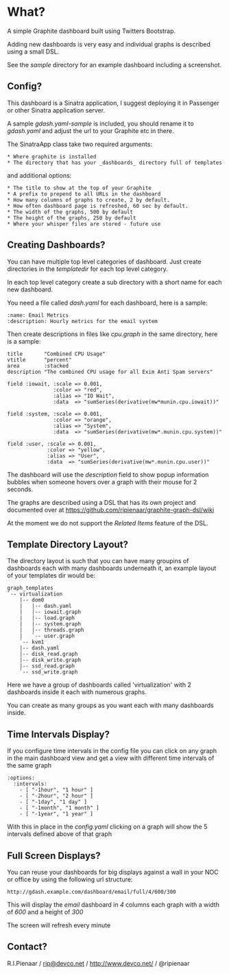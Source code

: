 What?
=====

A simple Graphite dashboard built using Twitters Bootstrap.

Adding new dashboards is very easy and individual graphs is
described using a small DSL.

See the _sample_ directory for an example dashboard including
a screenshot.

Config?
-------

This dashboard is a Sinatra application, I suggest deploying it
in Passenger or other Sinatra application server.

A sample _gdash.yaml-sample_ is included, you should rename it to
_gdash.yaml_ and adjust the url to your Graphite etc in there.

The SinatraApp class take two required arguments:

    * Where graphite is installed
    * The directory that has your _dashboards_ directory full of templates

and additional options:

    * The title to show at the top of your Graphite
    * A prefix to prepend to all URLs in the dashboard
    * How many columns of graphs to create, 2 by default.
    * How often dashboard page is refreshed, 60 sec by default.
    * The width of the graphs, 500 by default
    * The height of the graphs, 250 by default
    * Where your whisper files are stored - future use

Creating Dashboards?
--------------------

You can have multiple top level categories of dashboard.  Just create directories
in the _templatedir_ for each top level category.

In each top level category create a sub directory with a short name for each new dashboard.

You need a file called _dash.yaml_ for each dashboard, here is a sample:

    :name: Email Metrics
    :description: Hourly metrics for the email system

Then create descriptions in files like _cpu.graph_ in the same directory, here
is a sample:

    title       "Combined CPU Usage"
    vtitle      "percent"
    area        :stacked
    description "The combined CPU usage for all Exim Anti Spam servers"

    field :iowait, :scale => 0.001,
                   :color => "red",
                   :alias => "IO Wait",
                   :data  => "sumSeries(derivative(mw*munin.cpu.iowait))"

    field :system, :scale => 0.001,
                   :color => "orange",
                   :alias => "System",
                   :data  => "sumSeries(derivative(mw*.munin.cpu.system))"

    field :user, :scale => 0.001,
                 :color => "yellow",
                 :alias => "User",
                 :data  => "sumSeries(derivative(mw*.munin.cpu.user))"

The dashboard will use the _description_ field to show popup information bubbles
when someone hovers over a graph with their mouse for 2 seconds.

The graphs are described using a DSL that has its own project and documented
over at https://github.com/ripienaar/graphite-graph-dsl/wiki

At the moment we do not support the _Related Items_ feature of the DSL.

Template Directory Layout?
--------------------------

The directory layout is such that you can have many groupins of dashboards each with
many dashboards underneath it, an example layout of your templates dir would be:

	graph_templates
	`-- virtualization
	    |-- dom0
	    |   |-- dash.yaml
	    |   |-- iowait.graph
	    |   |-- load.graph
	    |   |-- system.graph
	    |   |-- threads.graph
	    |   `-- user.graph
	    `-- kvm1
		|-- dash.yaml
		|-- disk_read.graph
		|-- disk_write.graph
		|-- ssd_read.graph
		`-- ssd_write.graph

Here we have a group of dashboards called 'virtualization' with 2 dashboards inside it
each with numerous graphs.

You can create as many groups as you want each with many dashboards inside.

Time Intervals Display?
-----------------------

If you configure time intervals in the config file you can click on any graph in
the main dashboard view and get a view with different time intervals of the same
graph

	:options:
	  :intervals:
	    - [ "-1hour", "1 hour" ]
	    - [ "-2hour", "2 hour" ]
	    - [ "-1day", "1 day" ]
	    - [ "-1month", "1 month" ]
	    - [ "-1year", "1 year" ]

With this in place in the _config.yaml_ clicking on a graph will show the 5 intervals
defined above of that graph

Full Screen Displays?
---------------------

You can reuse your dashboards for big displays against a wall in your NOC or office
by using the following url structure:

    http://gdash.example.com/dashboard/email/full/4/600/300

This will display the _email_ dashboard in _4_ columns each graph with a width of
_600_ and a height of _300_

The screen will refresh every minute

Contact?
--------

R.I.Pienaar / rip@devco.net / http://www.devco.net/ / @ripienaar
